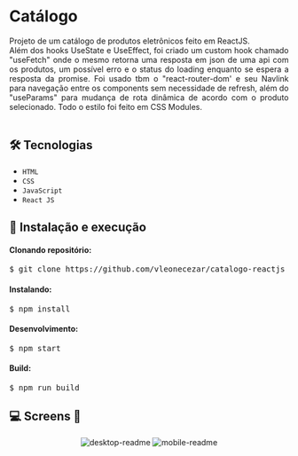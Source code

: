 <h1>Catálogo</h1>

<div style="text-align: justify;">
Projeto de um catálogo de produtos eletrônicos feito em ReactJS.<br />
Além dos hooks UseState e UseEffect, foi criado um custom hook chamado "useFetch" 
onde o mesmo retorna uma resposta em json de uma api com os produtos, um possível erro e o status do loading 
enquanto se espera a resposta da promise. Foi usado tbm o "react-router-dom' e seu Navlink
para navegação entre os components sem necessidade de refresh, além do "useParams" para
mudança de rota dinâmica de acordo com o produto selecionado. Todo o estilo foi feito em CSS Modules. <br /><br />
</div>

## 🛠 Tecnologias

- <code>HTML</code>
- <code>CSS</code>
- <code>JavaScript</code>
- <code>React JS</code>

## 🚀 Instalação e execução

#### Clonando repositório:

<pre>$ git clone https://github.com/vleonecezar/catalogo-reactjs</pre>

#### Instalando:

<pre>$ npm install</pre>

#### Desenvolvimento:

<pre>$ npm start</pre>

#### Build:

<pre>$ npm run build</pre>

## 💻 Screens 📱
<div align="center">

![desktop-readme](https://user-images.githubusercontent.com/76831929/155422432-901209bf-8d34-441d-bd3d-cf2439ca2250.gif)
![mobile-readme](https://user-images.githubusercontent.com/76831929/155422458-f76f2fe9-9d1e-4e51-8e90-8bce02533c3c.gif)
  
</div>

